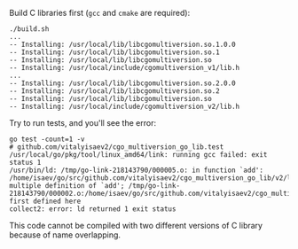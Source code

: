 Build C libraries first (`gcc` and `cmake` are required):
```
./build.sh
...
-- Installing: /usr/local/lib/libcgomultiversion.so.1.0.0
-- Installing: /usr/local/lib/libcgomultiversion.so.1
-- Installing: /usr/local/lib/libcgomultiversion.so
-- Installing: /usr/local/include/cgomultiversion_v1/lib.h
...
-- Installing: /usr/local/lib/libcgomultiversion.so.2.0.0
-- Installing: /usr/local/lib/libcgomultiversion.so.2
-- Installing: /usr/local/lib/libcgomultiversion.so
-- Installing: /usr/local/include/cgomultiversion_v2/lib.h
```


Try to run tests, and you'll see the error: 

```
go test -count=1 -v        
# github.com/vitalyisaev2/cgo_multiversion_go_lib.test
/usr/local/go/pkg/tool/linux_amd64/link: running gcc failed: exit status 1
/usr/bin/ld: /tmp/go-link-218143790/000005.o: in function `add':
/home/isaev/go/src/github.com/vitalyisaev2/cgo_multiversion_go_lib/v2/lib.c:6: multiple definition of `add'; /tmp/go-link-218143790/000002.o:/home/isaev/go/src/github.com/vitalyisaev2/cgo_multiversion_go_lib/v1/lib.c:5: first defined here
collect2: error: ld returned 1 exit status

```

This code cannot be compiled with two different versions of C library because of name overlapping.
